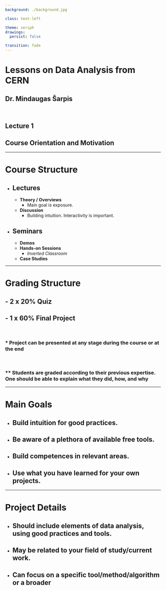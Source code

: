 ```yaml
---
background: ./background.jpg

class: text-left

theme: seriph
drawings:
  persist: false

transition: fade
---
```


# Lessons on Data Analysis from CERN

## Dr. Mindaugas Šarpis

&nbsp;

## Lecture 1

## Course Orientation and Motivation

---

# Course Structure

- ## Lectures
  
  - **Theory / Overviews**
    - Main goal is exposure.
  - **Discussion**
    - Building intuition. Interactivity is important.

- ## Seminars
  
  - **Demos**
  - **Hands-on Sessions**
    - *Inverted Classroom*
  - **Case Studies**

---

# Grading Structure

## - **2 x 20% Quiz**

## - **1 x 60% Final Project**

&nbsp;

### \* Project can be presented at any stage during the course or at the end  

&nbsp;

### \*\* Students are graded according to their previous expertise. One should be able to explain what they did, how, and why

---

# Main Goals

- ## **Build intuition for good practices.**

- ## **Be aware of a plethora of available free tools.**

- ## **Build competences in relevant areas.**

- ## **Use what you have learned for your own projects.**

---

# Project Details

- ## **Should include elements of data analysis, using good practices and tools.**

- ## **May be related to your field of study/current work.**

- ## **Can focus on a specific tool/method/algorithm or a broader**